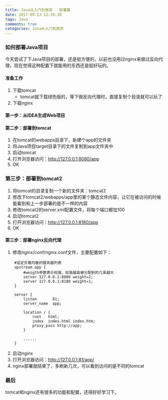 ```yaml
---
title: Java从入门到放弃 - 部署篇
date: 2017-09-23 12:16:18
tags: Java
comments: true
categories: Java从入门到放弃
---
```



### 如何部署Java项目
今天尝试了下Java项目的部署，还是挺方便的，以前也没用过nginx来做过反向代理，现在觉得这种配置下就能用的东西还是挺好玩的。


#### 准备工作
1. 下载tomcat
	* tomcat就下载绿色版的，等下做反向代理时，直接复制个目录就可以玩了
2. 下载nginx


<!-- more -->


#### 第一步：从IDEA生成Web项目


#### 第二步：部署到tomcat
1. 在tomcat的webapps目录下，新建个app的文件夹
2. 将Java项目target目录下的文件复制到app文件夹中
3. 启动tomcat
4. 打开浏览器访问：http://127.0.0.1:8080/app
5. OK


### 第三步：部署到tomcat2
1. 将tomcat的目录复制一个新的文件夹：tomcat2
2. 修改下tomcat2/webapps/app里的某个静态文件内容，让它在被访问的时候能看到和上一步部署的是不一样的内容
3. 修改tomcat2的server.xml配置文件，将每个端口都加100
4. 启动tomcat2
5. 打开浏览器访问：http://127.0.0.1:8180/app
6. OK


#### 第三步：部署nginx反向代理
1. 修改nginx/conf/nginx.conf文件，主要配置如下：
``` 
	#设定负载均衡的服务器列表
    upstream app {
        #weigth参数表示权值，权值越高被分配到的几率越大
        server 127.0.0.1:8080 weight=2;
        server 127.0.0.1:8180 weight=1;
    }

    server {
        listen       81;
        server_name  app;

        location / {
            root   html;
            index  index.html index.htm;
            proxy_pass http://app;
        }

		......
	}
```
2. 启动nginx
3. 打开浏览器访问：http://127.0.0.1:81/app/
4. nginx部署就结束了，多刷新几次，可以看到访问的是不同的tomcat



### 最后
tomcat和nginx还有很多的功能和配置，还得好好学习下。